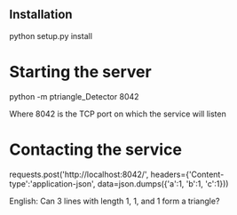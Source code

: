 ## Installation
python setup.py install

# Starting the server
python -m ptriangle_Detector 8042

Where 8042 is the TCP port on which the service will listen

# Contacting the service
requests.post('http://localhost:8042/', headers={'Content-type':'application-json', data=json.dumps({'a':1, 'b':1, 'c':1}))

English: Can 3 lines with length 1, 1, and 1 form a triangle?

